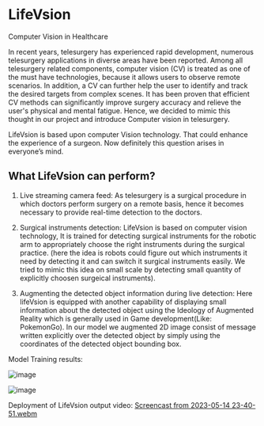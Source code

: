 # LifeVsion
Computer Vision in Healthcare

In recent years, telesurgery has experienced rapid development, numerous telesurgery applications in diverse areas have been reported. Among all telesurgery related components, computer vision (CV) is treated as one of the must have technologies, because it allows users to observe remote scenarios. In addition, a CV can further help the user to identify and track the desired targets from complex scenes. It has been proven that efficient CV methods can significantly improve surgery accuracy and relieve the user's physical and mental fatigue.
Hence, we decided to mimic this thought in our project and introduce Computer vision in telesurgery.

LifeVsion is based upon computer Vision technology. That could enhance the experience of a surgeon. Now definitely this question arises in everyone’s mind.

## What LifeVsion can perform?
1. Live streaming camera feed:
As telesurgery is a surgical procedure in which doctors perform surgery on a remote basis, hence it becomes necessary to provide real-time detection to the doctors.

2. Surgical instruments detection:
LifeVsion is based on computer vision technology, It is trained for detecting surgical instruments for the robotic arm to appropriately choose the right instruments during the surgical practice.
(here the idea is robots could figure out which instruments it need by detecting it and can switch it surgical instruments easily. We tried to mimic this idea on small scale by detecting small quantity of explicitly choosen surgeical instruments).

3. Augmenting the detected object information during live detection:
Here lifeVsion is equipped with another capability of displaying small information about the detected object using the Ideology of Augmented Reality which is generally used in Game development(Like: PokemonGo). In our model we augmented 2D image consist of message written explicitly over the detected object by simply using the coordinates of the detected object bounding box.

Model Training results:

![image]()

![image]()


Deployment of LifeVsion output video:
[Screencast from 2023-05-14 23-40-51.webm](https://github.com/Shoaib3786/LifeVsion/assets/104248739/016eb401-5683-4765-9be1-d9e810d944c8)
